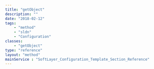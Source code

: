 ```yaml
---
title: "getObject"
description: ""
date: "2018-02-12"
tags:
    - "method"
    - "sldn"
    - "Configuration"
classes:
    - "getObject"
type: "reference"
layout: "method"
mainService : "SoftLayer_Configuration_Template_Section_Reference"
---
```

